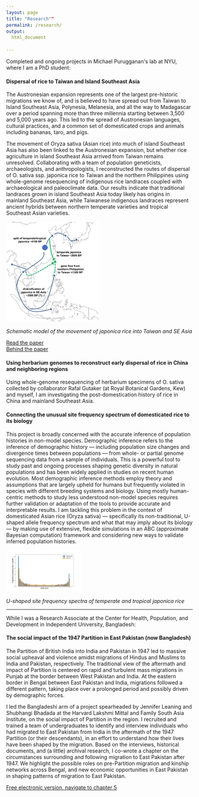 ```yaml
---
layout: page
title: "Research""
permalink: /research/
output: 
  html_document

---
```


Completed and ongoing projects in Michael Purugganan's lab at NYU, where I am a PhD student:

#### Dispersal of rice to Taiwan and Island Southeast Asia

The Austronesian expansion represents one of the largest pre-historic migrations we know of, and is believed to have spread out from Taiwan to Island Southeast Asia, Polynesia, Melanesia, and all the way to Madagascar over a period spanning more than three millennia starting between 3,500 and 5,000 years ago. This led to the spread of Austronesian languages, cultural practices, and a common set of domesticated crops and animals including bananas, taro, and pigs.  

The movement of Oryza sativa (Asian rice) into much of island Southeast Asia has also been linked to the Austronesian expansion, but whether rice agriculture in island Southeast Asia arrived from Taiwan remains unresolved. Collaborating with a team of population geneticists, archaeologists, and anthropologists, I reconstructed the routes of dispersal of O. sativa ssp. japonica rice to Taiwan and the northern Philippines using whole-genome resequencing of indigenous rice landraces coupled with archaeological and paleoclimate data. Our results indicate that traditional landraces grown in island Southeast Asia today likely has origins in mainland Southeast Asia, while Taiwanese indigenous landraces represent ancient hybrids between northern temperate varieties and tropical Southeast Asian varieties. 
 
<img src="../assets/taiwan_summary.png"  width="50%" height="50%">

*Schematic model of the movement of japonica rice into Taiwan and SE Asia*

[Read the paper](https://academic.oup.com/mbe/article/38/11/4832/6317837)  
[Behind the paper](https://ecoevocommunity.nature.com/posts/the-dispersal-of-rice-and-rethinking-the-austronesian-expansion)

#### Using herbarium genomes to reconstruct early dispersal of rice in China and neighboring regions

Using whole-genome resequencing of herbarium specimens of O. sativa collected by collaborator Rafal Gutaker (at Royal Botanical Gardens, Kew) and myself, I am investigating the post-domestication history of rice in China and mainland Southeast Asia. 


#### Connecting the unusual site frequency spectrum of domesticated rice to its biology

This project is broadly concerned with the accurate inference of population histories in non-model species. Demographic inference refers to the inference of demographic history — including population size changes and divergence times between populations — from whole- or partial genome sequencing data from a sample of individuals. This is a powerful tool to study past and ongoing processes shaping genetic diversity in natural populations and has been widely applied in studies on recent human evolution. Most demographic inference methods employ theory and assumptions that are largely upheld for humans but frequently violated in species with different breeding systems and biology. Using mostly human-centric methods to study less understood non-model species requires further validation or adaptation of the tools to provide accurate and interpretable results. I am tackling this problem in the context of domesticated Asian rice (Oryza sativa) — specifically its non-traditional, U-shaped allele frequency spectrum and what that may imply about its biology — by making use of extensive, flexible simulations in an ABC (approximate Bayesian computation) framework and considering new ways to validate inferred population histories.

 <img src="../assets/usfs.png"  width="40%" height="40%">
 
 *U-shaped site frequency spectra of temperate and tropical japonica rice*


  
    
--------

      
While I was a Research Associate at the Center for Health, Population, and Development in Independent University, Bangladesh:

#### The social impact of the 1947 Partition in East Pakistan (now Bangladesh)

The Partition of British India into India and Pakistan in 1947 led to massive social upheaval and violence amidst migrations of Hindus and Muslims to India and Pakistan, respectively. The traditional view of the aftermath and impact of Partition is centered on rapid and turbulent mass migrations in Punjab at the border between West Pakistan and India. At the eastern border in Bengal between East Pakistan and India, migrations followed a different pattern, taking place over a prolonged period and possibly driven by demographic forces.  

I led the Bangladeshi arm of a project spearheaded by Jennifer Leaning and Shubhangi Bhadada at the Harvard Lakshmi Mittal and Family South Asia Institute, on the social impact of Partition in the region. I recruited and trained a team of undergraduates to identify and interview individuals who had migrated to East Pakistan from India in the aftermath of the 1947 Partition (or their descendants), in an effort to understand how their lives have been shaped by the migration. Based on the interviews, historical documents, and (a little) archival research, I co-wrote a chapter on the circumstances surrounding and following migration to East Pakistan after 1947. We highlight the possible roles on pre-Partition migration and kinship networks across Bengal, and new economic opportunities in East Pakistan in shaping patterns of migration to East Pakistan.

[Free electronic version, navigate to chapter 5](https://spectrum.sagepub.in/book/the-1947-partition-of-British-India-Jennifer-Leaning-9789354792908/20)



